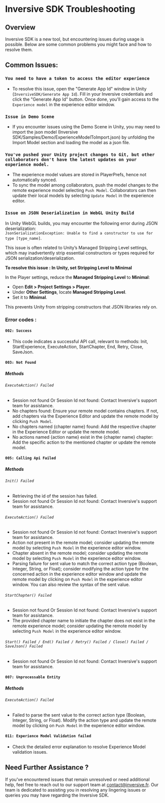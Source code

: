 # Inversive SDK Troubleshooting

## Overview

Inversive SDK is a new tool, but encountering issues during usage is possible. Below are some common problems you might face and how to resolve them.

## Common Issues:

### `You need to have a token to access the editor experience`

   - To resolve this issue, open the "Generate App Id" window in Unity (`InversiveSDK/Generate App Id`). Fill in your Inversive credentials and click the "Generate App Id" button. Once done, you'll gain access to the `Experience model` in the experience editor window. 

### `Issue in Demo Scene`

   - If you encounter issues using the Demo Scene in Unity, you may need to import the json model (Inversive SDK/Samples/Demo/ExperienceModelToImport.json) by unfolding the Import Model section and loading the model as a json file.

### `You've pushed your Unity project changes to Git, but other collaborators don't have the latest updates on your experience model.`

   - The experience model values are stored in PlayerPrefs, hence not automatically synced.
   - To sync the model among collaborators, push the model changes to the remote experience model selecting `Push Model`. Collaborators can then update their local models by selecting `Update Model` in the experience editor.

### `Issue on JSON Deserialization in WebGL Unity Build`
 
In Unity WebGL builds, you may encounter the following error during JSON deserialization:  
`JsonSerializationException: Unable to find a constructor to use for type [type_name]`.

This issue is often related to Unity’s Managed Stripping Level settings, which may inadvertently strip essential constructors or types required for JSON serialization/deserialization.

**To resolve this issue : In Unity, set Stripping Level to Minimal**  

In the Player settings, reduce the **Managed Stripping Level** to **Minimal**:

- Open **Edit > Project Settings > Player**.
- Under **Other Settings**, locate **Managed Stripping Level**.
- Set it to **Minimal**.

This prevents Unity from stripping constructors that JSON libraries rely on.

### Error codes : 

#### `002: Success`

   - This code indicates a successful API call, relevant to methods: Init, StartExperience, ExecuteAction, StartChapter, End, Retry, Close, SaveJson.

#### `003: Not Found`

##### Methods

###### `ExecuteAction() Failed`

   - Session not found Or Session Id not found: Contact Inversive's support team for assistance.
   - No chapters found: Ensure your remote model contains chapters. If not, add chapters via the Experience Editor and update the remote model by clicking `Push Model`.
   - No chapters named {chapter name} found: Add the respective chapter in the Experience Editor or update the remote model.
   - No actions named {action name} exist in the {chapter name} chapter: Add the specific action to the mentioned chapter or update the remote model.

#### `005: Calling Api Failed`

##### Methods

###### `Init() Failed`

   - Retrieving the id of the session has failed. 
   - Session not found Or Session Id not found: Contact Inversive's support team for assistance.

###### `ExecuteAction() Failed`

   - Session not found Or Session Id not found: Contact Inversive's support team for assistance.
   - Action not present in the remote model; consider updating the remote model by selecting `Push Model` in the experience editor window.
   - Chapter absent in the remote model; consider updating the remote model by selecting `Push Model` in the experience editor window.
   - Parsing failure for sent value to match the correct action type (Boolean, Integer, String, or Float); consider modifying the action type for the concerned action in the experience editor window and update the remote model by clicking on `Push Model` in the experience editor window. You can also review the syntax of the sent value.

###### `StartChapter() Failed`

   - Session not found Or Session Id not found: Contact Inversive's support team for assistance.
   - The provided chapter name to initiate the chapter does not exist in the remote experience model; consider updating the remote model by selecting `Push Model` in the experience editor window.

###### `Start() Failed / End() Failed / Retry() Failed / Close() Failed / SaveJson() Failed`

   - Session not found Or Session Id not found: Contact Inversive's support team for assistance.

#### `007: Unprocessable Entity`

##### Methods
 
###### `ExecuteAction() Failed`

   - Failed to parse the sent value to the correct action type (Boolean, Integer, String, or Float). Modify the action type and update the remote model by clicking on `Push Model` in the experience editor window.

#### `011: Experience Model Validation failed `
   
   - Check the detailed error explanation to resolve Experience Model validation issues.

## Need Further Assistance ?

If you've encountered issues that remain unresolved or need additional help, feel free to reach out to our support team at [contact@inversive.fr](mailto:contact@inversive.fr). Our team is dedicated to assisting you in resolving any lingering issues or queries you may have regarding the Inversive SDK.
